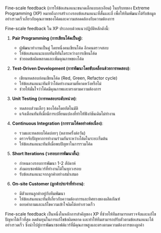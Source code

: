 Fine-scale feedback (การให้ข้อเสนอแนะขนาดเล็กแบบละเอียด) ในบริบทของ Extreme Programming (XP) หมายถึงการสร้างวงรอบข้อเสนอแนะที่สั้นและถี่ เพื่อให้ทีมพัฒนาได้รับข้อมูลอย่างรวดเร็วเกี่ยวกับคุณภาพของโค้ดและความสอดคล้องกับความต้องการ

Fine-scale feedback ใน XP ประกอบด้วยแนวปฏิบัติหลักดังนี้:

1. **Pair Programming (การเขียนโค้ดเป็นคู่)**:
   - ผู้พัฒนาทำงานเป็นคู่ โดยหนึ่งคนเขียนโค้ด อีกคนตรวจสอบ
   - ให้ข้อเสนอแนะแบบทันทีทันใดระหว่างการเขียนโค้ด
   - ช่วยลดข้อผิดพลาดและเพิ่มคุณภาพของโค้ด

2. **Test-Driven Development (การพัฒนาโดยขับเคลื่อนด้วยการทดสอบ)**:
   - เขียนทดสอบก่อนเขียนโค้ด (Red, Green, Refactor cycle)
   - ให้ข้อเสนอแนะทันทีว่าโค้ดทำงานตามที่คาดหวังหรือไม่
   - ช่วยให้มั่นใจว่าโค้ดมีคุณภาพและตรงตามความต้องการ

3. **Unit Testing (การทดสอบระดับหน่วย)**:
   - ทดสอบส่วนเล็กๆ ของโค้ดโดยอัตโนมัติ
   - แจ้งเตือนทันทีเมื่อมีการเปลี่ยนแปลงที่ทำให้ฟังก์ชันเดิมไม่ทำงาน

4. **Continuous Integration (การรวมโค้ดอย่างต่อเนื่อง)**:
   - รวมและทดสอบโค้ดบ่อยๆ (หลายครั้งต่อวัน)
   - ตรวจจับปัญหาการทำงานร่วมกันระหว่างโค้ดในระยะเริ่มต้น
   - ให้ข้อเสนอแนะทันทีเมื่อพบปัญหาในการรวมโค้ด

5. **Short Iterations (วงรอบการพัฒนาสั้น)**:
   - กำหนดวงรอบการพัฒนา 1-2 สัปดาห์
   - ส่งมอบซอฟต์แวร์ที่ทำงานได้ในทุกวงรอบ
   - รับข้อเสนอแนะจากลูกค้าอย่างสม่ำเสมอ

6. **On-site Customer (ลูกค้าประจำที่ทำงาน)**:
   - มีตัวแทนลูกค้าอยู่กับทีมพัฒนา
   - ให้ข้อเสนอแนะทันทีเกี่ยวกับความต้องการและทิศทางของผลิตภัณฑ์
   - ตอบคำถามและแก้ไขความเข้าใจผิดได้อย่างรวดเร็ว

Fine-scale feedback เป็นหนึ่งในหลักการสำคัญของ XP ที่ช่วยให้ทีมสามารถตรวจจับและแก้ไขปัญหาได้เร็วที่สุด ลดต้นทุนในการแก้ไขข้อผิดพลาด และทำให้ทีมสามารถปรับตัวตามข้อเสนอแนะได้อย่างรวดเร็ว ซึ่งนำไปสู่การพัฒนาซอฟต์แวร์ที่มีคุณภาพสูงและตรงตามความต้องการของลูกค้า
